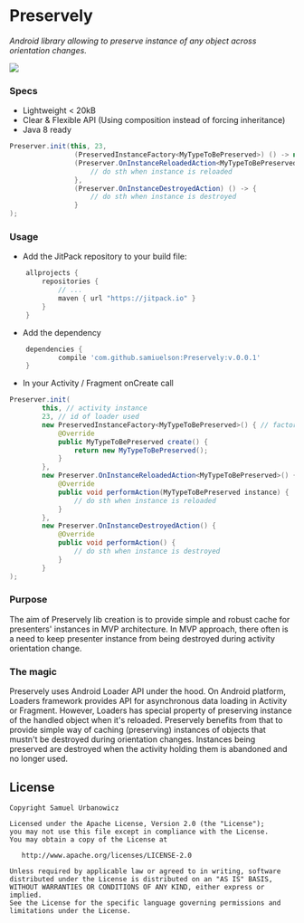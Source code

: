 # Preservely
_Android library allowing to preserve instance of any object across orientation changes._

[![](https://jitpack.io/v/samiuelson/Preservely.svg)](https://jitpack.io/#samiuelson/Preservely)

### Specs
* Lightweight < 20kB
* Clear & Flexible API (Using composition instead of forcing inheritance)
* Java 8 ready
```java
Preserver.init(this, 23,
                (PreservedInstanceFactory<MyTypeToBePreserved>) () -> new MyTypeToBePreserved(),
                (Preserver.OnInstanceReloadedAction<MyTypeToBePreserved>) instance -> {
                    // do sth when instance is reloaded
                },
                (Preserver.OnInstanceDestroyedAction) () -> {
                    // do sth when instance is destroyed
                }
);
```
### Usage
* Add the JitPack repository to your build file:
```gradle
	allprojects {
		repositories {
			// ...
			maven { url "https://jitpack.io" }
		}
	}
```

* Add the dependency
```gradle
	dependencies {
	        compile 'com.github.samiuelson:Preservely:v.0.0.1'
	}
```
* In your Activity / Fragment onCreate call 
```java
Preserver.init(
		this, // activity instance
		23, // id of loader used
		new PreservedInstanceFactory<MyTypeToBePreserved>() { // factory for the instance that should be preserved
		    @Override
		    public MyTypeToBePreserved create() {
		        return new MyTypeToBePreserved();
		    }
		},
		new Preserver.OnInstanceReloadedAction<MyTypeToBePreserved>() {
		    @Override
		    public void performAction(MyTypeToBePreserved instance) {
		        // do sth when instance is reloaded
		    }
		},
		new Preserver.OnInstanceDestroyedAction() {
		    @Override
		    public void performAction() {
		        // do sth when instance is destroyed
		    }
		}
);
```
### Purpose
The aim of Preservely lib creation is to provide simple and robust cache for presenters' instances in MVP architecture. In MVP approach, there often is a need to keep presenter instance from being destroyed during activity orientation change. 

### The magic
Preservely uses Android Loader API under the hood. On Android platform, Loaders framework provides API for asynchronous data loading in Activity or Fragment. However, Loaders has special property of preserving instance of the handled object when it's reloaded. Preservely benefits from that to provide simple way of caching (preserving) instances of objects that mustn't be destroyed during orientation changes. Instances being preserved are destroyed when the activity holding them is  abandoned and no longer used.

## License
    Copyright Samuel Urbanowicz   
    
    Licensed under the Apache License, Version 2.0 (the "License");
    you may not use this file except in compliance with the License.
    You may obtain a copy of the License at
    
       http://www.apache.org/licenses/LICENSE-2.0
    
    Unless required by applicable law or agreed to in writing, software
    distributed under the License is distributed on an "AS IS" BASIS,
    WITHOUT WARRANTIES OR CONDITIONS OF ANY KIND, either express or implied.
    See the License for the specific language governing permissions and
    limitations under the License.

